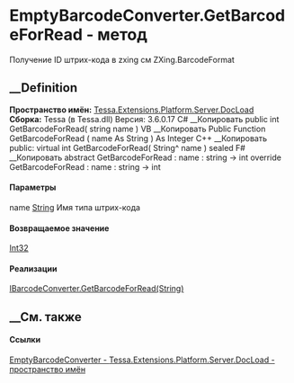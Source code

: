 # EmptyBarcodeConverter.GetBarcodeForRead - метод
Получение ID штрих-кода в zxing см ZXing.BarcodeFormat
## __Definition
 **Пространство имён:**
[Tessa.Extensions.Platform.Server.DocLoad](N_Tessa_Extensions_Platform_Server_DocLoad.htm)  
 **Сборка:** Tessa (в Tessa.dll) Версия: 3.6.0.17
C# __Копировать
     public int GetBarcodeForRead(
    	string name
    )
VB __Копировать
     Public Function GetBarcodeForRead ( 
    	name As String
    ) As Integer
C++ __Копировать
     public:
    virtual int GetBarcodeForRead(
    	String^ name
    ) sealed
F# __Копировать
     abstract GetBarcodeForRead : 
            name : string -> int 
    override GetBarcodeForRead : 
            name : string -> int 
#### Параметры
name [String](https://learn.microsoft.com/dotnet/api/system.string)
    Имя типа штрих-кода
#### Возвращаемое значение
[Int32](https://learn.microsoft.com/dotnet/api/system.int32)  
#### Реализации
[IBarcodeConverter.GetBarcodeForRead(String)](M_Tessa_Extensions_Platform_Server_DocLoad_IBarcodeConverter_GetBarcodeForRead.htm)  
##  __См. также
#### Ссылки
[EmptyBarcodeConverter -
](T_Tessa_Extensions_Platform_Server_DocLoad_EmptyBarcodeConverter.htm)
[Tessa.Extensions.Platform.Server.DocLoad - пространство
имён](N_Tessa_Extensions_Platform_Server_DocLoad.htm)
